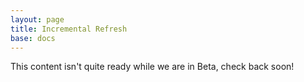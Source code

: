 ```yaml
---
layout: page
title: Incremental Refresh
base: docs  
---
```


This content isn't quite ready while we are in Beta, check back soon!
